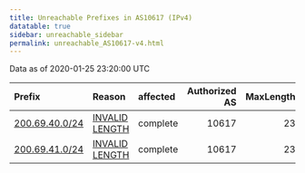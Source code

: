 ```yaml
---
title: Unreachable Prefixes in AS10617 (IPv4)
datatable: true
sidebar: unreachable_sidebar
permalink: unreachable_AS10617-v4.html
---
```


Data as of 2020-01-25 23:20:00 UTC


<div class="datatable-begin"></div>

| Prefix                                                 | Reason                                                                                                   | affected   |   Authorized AS |   MaxLength | Anchor                                         |   unreachable /24s |
|:-------------------------------------------------------|:---------------------------------------------------------------------------------------------------------|:-----------|----------------:|------------:|:-----------------------------------------------|-------------------:|
| [200.69.40.0/24](https://stat.ripe.net/200.69.40.0/24) | [INVALID LENGTH](https://rpki-validator.ripe.net/announcement-preview?asn=AS10617&prefix=200.69.40.0/24) | complete   |           10617 |          23 | [LACNIC](unreachable_LACNIC_RPKI_Root-v4.html) |                  1 |
| [200.69.41.0/24](https://stat.ripe.net/200.69.41.0/24) | [INVALID LENGTH](https://rpki-validator.ripe.net/announcement-preview?asn=AS10617&prefix=200.69.41.0/24) | complete   |           10617 |          23 | [LACNIC](unreachable_LACNIC_RPKI_Root-v4.html) |                  1 |

<div class="datatable-end"></div>